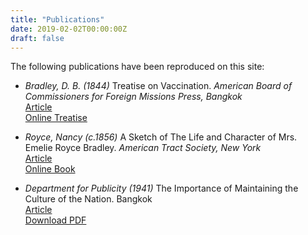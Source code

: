 ```yaml
---
title: "Publications"
date: 2019-02-02T00:00:00Z
draft: false
---
```

The following publications have been reproduced on this site:

* _Bradley, D. B. (1844)_ Treatise on Vaccination. _American Board of Commissioners for Foreign Missions Press, Bangkok_  
[Article](/blog/2020/02/treatise-on-vaccination/)  
[Online Treatise](/publications/treatise_on_vaccination/)

* _Royce, Nancy (c.1856)_ A Sketch of The Life and Character of Mrs. Emelie Royce Bradley. _American Tract Society, New York_  
[Article](/blog/2019/02/the-life-and-character-of-emelie-royce-bradley/)  
[Online Book](/publications/emelie_royce_bradley/)

* _Department for Publicity (1941)_ The Importance of Maintaining the Culture of the Nation. Bangkok  
[Article](/blog/2017/03/the-importance-of-maintaining-the-culture-of-the-nation/)  
[Download PDF](https://static.markhollow.com/blog/books/%E0%B8%84%E0%B8%A7%E0%B8%B2%E0%B8%A1%E0%B8%AA%E0%B8%B3%E0%B8%84%E0%B8%B1%E0%B8%8D%E0%B9%83%E0%B8%99%E0%B8%81%E0%B8%B2%E0%B8%A3%E0%B8%9A%E0%B8%B3%E0%B8%A3%E0%B8%B8%E0%B8%87%E0%B8%A7%E0%B8%B1%E0%B8%92%E0%B8%99%E0%B8%98%E0%B8%A3%E0%B8%A3%E0%B8%A1%E0%B8%82%E0%B8%AD%E0%B8%87%E0%B8%8A%E0%B8%B2%E0%B8%95%E0%B8%B4%20(2484).pdf)
